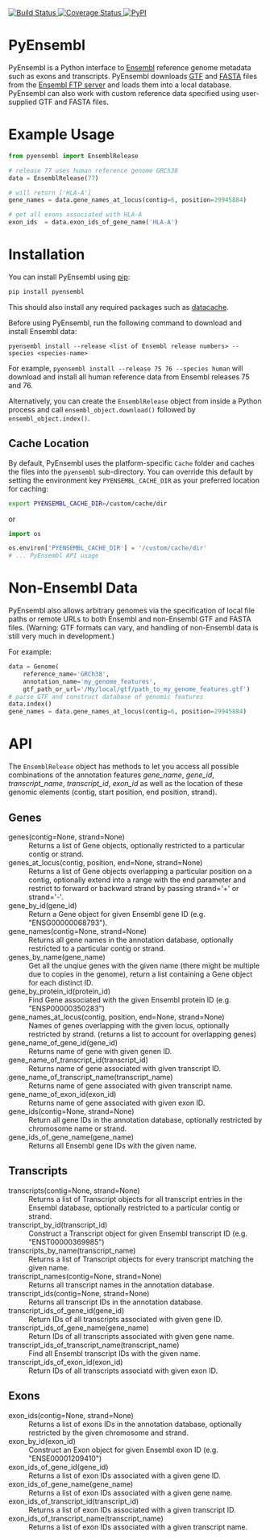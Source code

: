 <a href="https://app.travis-ci.com/github/openvax/pyensembl">
    <img src="https://app.travis-ci.com/openvax/pyensembl.svg?branch=master" alt="Build Status" />
</a>
<a href="https://coveralls.io/github/openvax/pyensembl?branch=master">
    <img src="https://coveralls.io/repos/openvax/pyensembl/badge.svg?branch=master&service=github" alt="Coverage Status" />
</a>
<a href="https://pypi.python.org/pypi/pyensembl/">
    <img src="https://img.shields.io/pypi/v/pyensembl.svg?maxAge=1000" alt="PyPI" />
</a>


PyEnsembl
=======
PyEnsembl is a Python interface to [Ensembl](http://www.ensembl.org) reference genome metadata such as exons and transcripts. PyEnsembl downloads [GTF](https://en.wikipedia.org/wiki/Gene_transfer_format) and [FASTA](https://en.wikipedia.org/wiki/FASTA_format) files from the [Ensembl FTP server](ftp://ftp.ensembl.org) and loads them into a local database. PyEnsembl can also work with custom reference data specified using user-supplied GTF and FASTA files. 

# Example Usage

```python
from pyensembl import EnsemblRelease

# release 77 uses human reference genome GRCh38
data = EnsemblRelease(77)

# will return ['HLA-A']
gene_names = data.gene_names_at_locus(contig=6, position=29945884)

# get all exons associated with HLA-A
exon_ids  = data.exon_ids_of_gene_name('HLA-A')
```

# Installation

You can install PyEnsembl using [pip](https://pip.pypa.io/en/latest/quickstart.html):

```sh
pip install pyensembl
```

This should also install any required packages such as [datacache](https://github.com/openvax/datacache).

Before using PyEnsembl, run the following command to download and install
Ensembl data:

```
pyensembl install --release <list of Ensembl release numbers> --species <species-name>
```

For example, `pyensembl install --release 75 76 --species human` will download and install all
human reference data from Ensembl releases 75 and 76.

Alternatively, you can create the `EnsemblRelease` object from inside a Python
process and call `ensembl_object.download()` followed by `ensembl_object.index()`.

## Cache Location
By default, PyEnsembl uses the platform-specific `Cache` folder
and caches the files into the `pyensembl` sub-directory.
You can override this default by setting the environment key `PYENSEMBL_CACHE_DIR`
as your preferred location for caching:

```sh
export PYENSEMBL_CACHE_DIR=/custom/cache/dir
```

or

```python
import os

os.environ['PYENSEMBL_CACHE_DIR'] = '/custom/cache/dir'
# ... PyEnsembl API usage
```

# Non-Ensembl Data

PyEnsembl also allows arbitrary genomes via the specification
of local file paths or remote URLs to both Ensembl and non-Ensembl GTF
and FASTA files. (Warning: GTF formats can vary, and handling of
non-Ensembl data is still very much in development.)

For example:

```python
data = Genome(
    reference_name='GRCh38',
    annotation_name='my_genome_features',
    gtf_path_or_url='/My/local/gtf/path_to_my_genome_features.gtf')
# parse GTF and construct database of genomic features
data.index()
gene_names = data.gene_names_at_locus(contig=6, position=29945884)
```

# API

The `EnsemblRelease` object has methods to let you access all possible
combinations of the annotation features *gene\_name*, *gene\_id*,
*transcript\_name*, *transcript\_id*, *exon\_id* as well as the location of
these genomic elements (contig, start position, end position, strand).

## Genes

<dl>
<dt>genes(contig=None, strand=None)</dt>
<dd>Returns a list of Gene objects, optionally restricted to a particular contig
or strand.</dd>

<dt>genes_at_locus(contig, position, end=None, strand=None)</dt>
<dd>Returns a list of Gene objects overlapping a particular position on a contig,
optionally extend into a range with the end parameter and restrict to
forward or backward strand by passing strand='+' or strand='-'.</dd>

<dt>gene_by_id(gene_id)</dt>
<dd>Return a Gene object for given Ensembl gene ID (e.g. "ENSG00000068793").</dd>

<dt>gene_names(contig=None, strand=None)</dt>
<dd>Returns all gene names in the annotation database, optionally restricted
to a particular contig or strand.</dd>

<dt>genes_by_name(gene_name)</dt>
<dd>Get all the unqiue genes with the given name (there might be multiple
due to copies in the genome), return a list containing a Gene object for each
distinct ID.</dd>

<dt>gene_by_protein_id(protein_id)</dt>
<dd>Find Gene associated with the given Ensembl protein ID (e.g. "ENSP00000350283")</dd>

<dt>gene_names_at_locus(contig, position, end=None, strand=None)
</dt>
<dd>Names of genes overlapping with the given locus, optionally restricted by strand.
(returns a list to account for overlapping genes)</dd>

<dt>gene_name_of_gene_id(gene_id)
</dt>
<dd>Returns name of gene with given genen ID.</dd>

<dt>gene_name_of_transcript_id(transcript_id)
</dt><dd>Returns name of gene associated with given transcript ID.</dd>

<dt>gene_name_of_transcript_name(transcript_name)
</dt>
<dd>Returns name of gene associated with given transcript name.</dd>

<dt>gene_name_of_exon_id(exon_id)
</dt><dd>Returns name of gene associated with given exon ID.</dd>

<dt>gene_ids(contig=None, strand=None)
</dt>
<dd>Return all gene IDs in the annotation database, optionally restricted by
chromosome name or strand.</dd>

<dt>gene_ids_of_gene_name(gene_name)
</dt>
<dd>Returns all Ensembl gene IDs with the given name.</dd>

</dl>

## Transcripts

<dl>
<dt>transcripts(contig=None, strand=None)</dt>
<dd>Returns a list of Transcript objects for all transcript entries in the
Ensembl database, optionally restricted to a particular contig or strand.</dd>

<dt>transcript_by_id(transcript_id)</dt>
<dd>Construct a Transcript object for given Ensembl transcript ID (e.g. "ENST00000369985")</dd>

<dt>transcripts_by_name(transcript_name)</dt>
<dd>Returns a list of Transcript objects for every transcript matching the given name.</dd>

<dt>transcript_names(contig=None, strand=None)</dt>
<dd>Returns all transcript names in the annotation database.</dd>

<dt>transcript_ids(contig=None, strand=None)</dt>
<dd>Returns all transcript IDs in the annotation database.</dd>

<dt>transcript_ids_of_gene_id(gene_id)</dt>
<dd>Return IDs of all transcripts associated with given gene ID.</dd>

<dt>transcript_ids_of_gene_name(gene_name)</dt>
<dd>Return IDs of all transcripts associated with given gene name.</dd>

<dt>transcript_ids_of_transcript_name(transcript_name)</dt>
<dd>Find all Ensembl transcript IDs with the given name.</dd>

<dt>transcript_ids_of_exon_id(exon_id)</dt>
<dd>Return IDs of all transcripts associatd with given exon ID.</dd>
</dl>

## Exons

<dl>
<dt>exon_ids(contig=None, strand=None)</dt>
<dd>Returns a list of exons IDs in the annotation database, optionally restricted
by the given chromosome and strand.</dd>

<dt>exon_by_id(exon_id)</dt>
<dd>Construct an Exon object for given Ensembl exon ID (e.g. "ENSE00001209410")</dd>

<dt>exon_ids_of_gene_id(gene_id)</dt>
<dd>Returns a list of exon IDs associated with a given gene ID.</dd>

<dt>exon_ids_of_gene_name(gene_name)</dt>
<dd>Returns a list of exon IDs associated with a given gene name.</dd>

<dt>exon_ids_of_transcript_id(transcript_id)</dt>
<dd>Returns a list of exon IDs associated with a given transcript ID.</dd>

<dt>exon_ids_of_transcript_name(transcript_name)</dt>
<dd>Returns a list of exon IDs associated with a given transcript name.</dd>
</dl>
